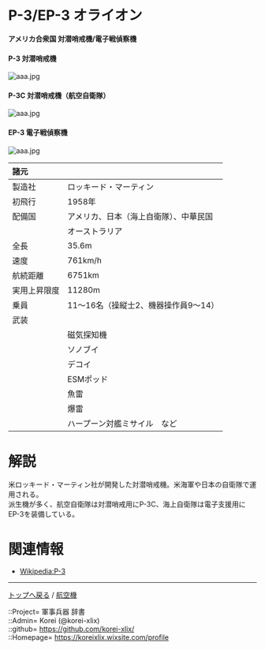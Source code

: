 # P-3/EP-3 オライオン
**アメリカ合衆国 対潜哨戒機/電子戦偵察機**

#### P-3 対潜哨戒機
![aaa.jpg](https://bn02pap001files.storage.live.com/y4mqcljWAO5dkfuCRUJYw-M0XfKcU7Fo603pSYkQLjpoWTCEROzkSoSmp2LpYnTvcGfxIJR3_w_u2vSyT0E831tM9Z8zQ_5-tr6xos1bx4_ofrvwNsCt0_PtP1Nz4w44jIayVl_dd5Nu-VFDPf4HO-bhDctcQS717O1FhZkrmy7PHjTC7dUlbRxUjxbVFNEKccr?width=640&height=425&cropmode=none)  
  


#### P-3C 対潜哨戒機（航空自衛隊）
![aaa.jpg](https://bn02pap001files.storage.live.com/y4mcnL-9L1a6epINB1rqU5ziSMLI4HjeI_VYmGe_Ye_Kz72sUlYZeDy7e6mXx5BMYqM0dxaaJo11xe5DxjUVeGfITuKQ8LKfu4PwQc00xS2_o4Dl2kTrRvQdyv_Yz5pkUi7tbPHMPtNa8OALm9KULfOF4Xoai3X1RJMlw2JC85XG0ftF0Ko1XFgNo3umMNf55FX?width=640&height=425&cropmode=none)  
  


#### EP-3 電子戦偵察機
![aaa.jpg](https://bn02pap001files.storage.live.com/y4mlW8EWqBEqNM7q0CM2FzcBGhRJ0eApwPkg7f80FB0I9JLnXhQExhoIdh7ylp-y_XmdTY4UQv5XwWypf6rtRnjy9FvRETACmVj_vH99waphQIqLRhZI2WQrHkdy2hRoaf5tI2PlyJZInlIfzT8VvvlT2vmEOfdvRWit0RxNO4wVqofrJFfBWug-GXJh1WJ1nP_?width=640&height=421&cropmode=none)  
  


|諸元  |  |
|:--|:--|
|製造社  |ロッキード・マーティン  |
|初飛行  |1958年  |
|配備国  |アメリカ、日本（海上自衛隊）、中華民国  |
|        |オーストラリア  |
|全長    |35.6m  |
|速度    |761km/h  |
|航続距離  |6751km  |
|実用上昇限度|11280m  |
|乗員    |11～16名（操縦士2、機器操作員9～14）  |
|武装    |  |
||磁気探知機  |
||ソノブイ  |
||デコイ  |
||ESMポッド  |
||魚雷  |
||爆雷  |
||ハープーン対艦ミサイル　など  |


# 解説
米ロッキード・マーティン社が開発した対潜哨戒機。米海軍や日本の自衛隊で運用される。  
派生機が多く、航空自衛隊は対潜哨戒用にP-3C、海上自衛隊は電子支援用にEP-3を装備している。  


# 関連情報
* [Wikipedia:P-3](https://bit.ly/3sNttk1)


***
[トップへ戻る](/readme.md) / [航空機](/plane/readme.md)  
  
::Project= 軍事兵器 辞書  
::Admin= Korei (@korei-xlix)  
::github= https://github.com/korei-xlix/  
::Homepage= https://koreixlix.wixsite.com/profile  

